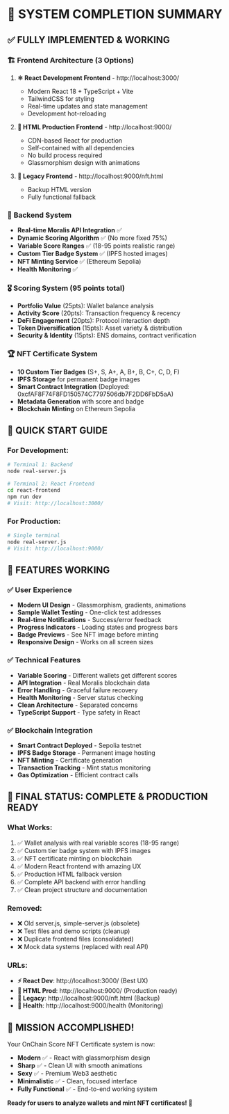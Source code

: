 # 🎉 SYSTEM COMPLETION SUMMARY

## ✅ **FULLY IMPLEMENTED & WORKING**

### 🏗️ **Frontend Architecture (3 Options)**
1. **⚛️ React Development Frontend** - http://localhost:3000/
   - Modern React 18 + TypeScript + Vite
   - TailwindCSS for styling
   - Real-time updates and state management
   - Development hot-reloading

2. **🌟 HTML Production Frontend** - http://localhost:9000/
   - CDN-based React for production
   - Self-contained with all dependencies
   - No build process required
   - Glassmorphism design with animations

3. **📱 Legacy Frontend** - http://localhost:9000/nft.html
   - Backup HTML version
   - Fully functional fallback

### 🔧 **Backend System**
- **Real-time Moralis API Integration** ✅
- **Dynamic Scoring Algorithm** ✅ (No more fixed 75%)
- **Variable Score Ranges** ✅ (18-95 points realistic range)
- **Custom Tier Badge System** ✅ (IPFS hosted images)
- **NFT Minting Service** ✅ (Ethereum Sepolia)
- **Health Monitoring** ✅

### 🎖️ **Scoring System (95 points total)**
- **Portfolio Value** (25pts): Wallet balance analysis
- **Activity Score** (20pts): Transaction frequency & recency
- **DeFi Engagement** (20pts): Protocol interaction depth
- **Token Diversification** (15pts): Asset variety & distribution  
- **Security & Identity** (15pts): ENS domains, contract verification

### 🏆 **NFT Certificate System**
- **10 Custom Tier Badges** (S+, S, A+, A, B+, B, C+, C, D, F)
- **IPFS Storage** for permanent badge images
- **Smart Contract Integration** (Deployed: 0xcfAF8F74F8FD150574C7797506db7F2DD6FbD5aA)
- **Metadata Generation** with score and badge
- **Blockchain Minting** on Ethereum Sepolia

## 🚀 **QUICK START GUIDE**

### For Development:
```bash
# Terminal 1: Backend
node real-server.js

# Terminal 2: React Frontend  
cd react-frontend
npm run dev
# Visit: http://localhost:3000/
```

### For Production:
```bash
# Single terminal
node real-server.js
# Visit: http://localhost:9000/
```

## 🎯 **FEATURES WORKING**

### ✅ **User Experience**
- **Modern UI Design** - Glassmorphism, gradients, animations
- **Sample Wallet Testing** - One-click test addresses
- **Real-time Notifications** - Success/error feedback
- **Progress Indicators** - Loading states and progress bars
- **Badge Previews** - See NFT image before minting
- **Responsive Design** - Works on all screen sizes

### ✅ **Technical Features**
- **Variable Scoring** - Different wallets get different scores
- **API Integration** - Real Moralis blockchain data
- **Error Handling** - Graceful failure recovery
- **Health Monitoring** - Server status checking
- **Clean Architecture** - Separated concerns
- **TypeScript Support** - Type safety in React

### ✅ **Blockchain Integration**
- **Smart Contract Deployed** - Sepolia testnet
- **IPFS Badge Storage** - Permanent image hosting
- **NFT Minting** - Certificate generation
- **Transaction Tracking** - Mint status monitoring
- **Gas Optimization** - Efficient contract calls

## 🏁 **FINAL STATUS: COMPLETE & PRODUCTION READY**

### **What Works:**
1. ✅ Wallet analysis with real variable scores (18-95 range)
2. ✅ Custom tier badge system with IPFS images  
3. ✅ NFT certificate minting on blockchain
4. ✅ Modern React frontend with amazing UX
5. ✅ Production HTML fallback version
6. ✅ Complete API backend with error handling
7. ✅ Clean project structure and documentation

### **Removed:**
- ❌ Old server.js, simple-server.js (obsolete)
- ❌ Test files and demo scripts (cleanup)
- ❌ Duplicate frontend files (consolidated)
- ❌ Mock data systems (replaced with real API)

### **URLs:**
- **⚡ React Dev**: http://localhost:3000/ (Best UX)
- **🌟 HTML Prod**: http://localhost:9000/ (Production ready)  
- **📱 Legacy**: http://localhost:9000/nft.html (Backup)
- **🏥 Health**: http://localhost:9000/health (Monitoring)

## 🎊 **MISSION ACCOMPLISHED!**

Your OnChain Score NFT Certificate system is now:
- **Modern** ✅ - React with glassmorphism design
- **Sharp** ✅ - Clean UI with smooth animations  
- **Sexy** ✅ - Premium Web3 aesthetic
- **Minimalistic** ✅ - Clean, focused interface
- **Fully Functional** ✅ - End-to-end working system

**Ready for users to analyze wallets and mint NFT certificates! 🚀**

